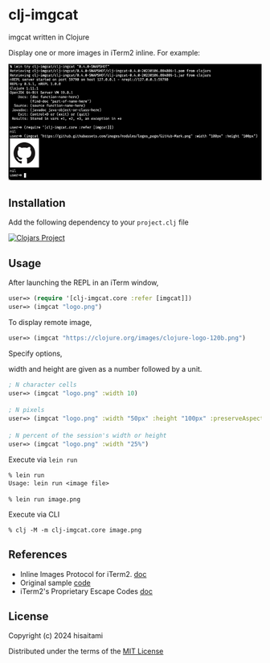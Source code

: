 # clj-imgcat

imgcat written in Clojure

Display one or more images in iTerm2 inline. For example:

 ![clj-imgcat screenshot](screen.png)

## Installation

Add the following dependency to your `project.clj` file

[![Clojars Project](https://clojars.org/clj-imgcat/latest-version.svg)](https://clojars.org/clj-imgcat)

## Usage

After launching the REPL in an iTerm window,

```clojure
user=> (require '[clj-imgcat.core :refer [imgcat]])
user=> (imgcat "logo.png")
```
To display remote image,

```clojure
user=> (imgcat "https://clojure.org/images/clojure-logo-120b.png")
```
Specify options,

width and height are given as a number followed by a unit.

```clojure
; N character cells
user=> (imgcat "logo.png" :width 10)

; N pixels
user=> (imgcat "logo.png" :width "50px" :height "100px" :preserveAspectRatio 0)

; N percent of the session's width or height
user=> (imgcat "logo.png" :width "25%")
```
Execute via `lein run`

```shell
% lein run
Usage: lein run <image file>

% lein run image.png
```

Execute via CLI

```shell
% clj -M -m clj-imgcat.core image.png
```

## References

* Inline Images Protocol for iTerm2. [doc](https://www.iterm2.com/documentation-images.html)
* Original sample [code](https://iterm2.com/utilities/imgcat)
* iTerm2's Proprietary Escape Codes [doc](https://iterm2.com/documentation-escape-codes.html)

## License

Copyright (c) 2024 hisaitami

Distributed under the terms of the [MIT License](LICENSE)
